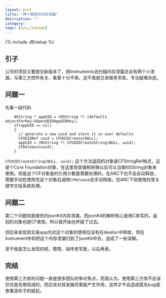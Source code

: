 ```yaml
---
layout: post
title: "两个典型的内存泄露"
description: ""
category: 
tags: [ios,leakage]
---
```

{% include JB/setup %}

## 引子

公司的项目又要提交新版本了，用Instruments去扫描内存泄露总会有两个小泄漏，与第三方控件有关，看着十分不爽。这不我就又来做老军医，专治疑难杂症。

## 问题一

先看一段代码

```
	NSString * appUID = (NSString *) [defaults objectForKey:kOpenUDIDAppUIDKey];
    if(appUID == nil)
    {
      // generate a new uuid and store it in user defaults
      CFUUIDRef uuid = CFUUIDCreate(NULL);
      appUID = (NSString *) CFUUIDCreateString(NULL, uuid);
      CFRelease(uuid);
    }
```
<code>CFUUIDCreateString(NULL, uuid);</code> 这个方法返回的对象是CFStringRef格式，这是个Core Foundation对象，在这里将其强制转换以后可以当做NSString对象来使用。但是这个CF对象是的引用计数是需要处理的，在ARC下也不会自动释放，需要手动在使用完这个对象后调用<code>CFRelease</code>去手动释放。在ARC下则使用托管关键字交给系统处理。

## 问题二

第二个问题则是报告的jsonKit内存泄漏，而jsonKit的解析核心是用C来写的，返回的对象也是CF类型。所以我开始也怀疑了过去。

但后来发现其实是app内对这个对象的使用后没有在dealloc中释放，但在Instrument中却把这个内存泄漏归到了jsonKit中去，造成了一些误解。

至于我是怎么发现的呢，嗯嗯，祖传老军医，以后再表。

## 完结

使用第三方库的问题一直是很多团队的争论焦点，而我认为，使用第三方库不应该仅仅是去用现成的，而应该对其发展完善能产生作用，这样才不会造成莫名bug或者重造轮子的尴尬。
